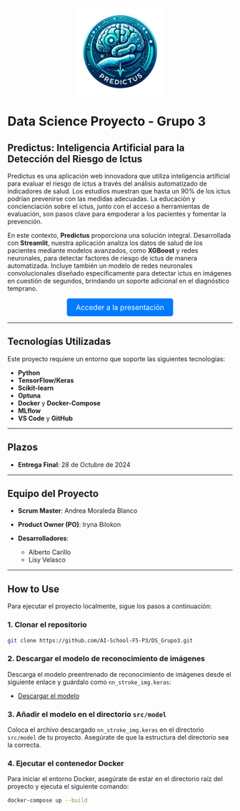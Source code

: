 <p align="center">
  <img src="src/images/predictus.png" alt="Proyecto Logo" width="200"/>
</p>

# Data Science Proyecto - Grupo 3
## Predictus: Inteligencia Artificial para la Detección del Riesgo de Ictus

Predictus es una aplicación web innovadora que utiliza inteligencia artificial para evaluar el riesgo de ictus a través del análisis automatizado de indicadores de salud. Los estudios muestran que hasta un 90% de los ictus podrían prevenirse con las medidas adecuadas. La educación y concienciación sobre el ictus, junto con el acceso a herramientas de evaluación, son pasos clave para empoderar a los pacientes y fomentar la prevención.

En este contexto, **Predictus** proporciona una solución integral. Desarrollada con **Streamlit**, nuestra aplicación analiza los datos de salud de los pacientes mediante modelos avanzados, como **XGBoost** y redes neuronales, para detectar factores de riesgo de ictus de manera automatizada. Incluye también un modelo de redes neuronales convolucionales diseñado específicamente para detectar ictus en imágenes en cuestión de segundos, brindando un soporte adicional en el diagnóstico temprano.

<div style="text-align: center;">
  <a href="https://www.canva.com/design/DAGULhwfx50/m4lB0cxJSt169PW5N46-sw/edit?utm_content=DAGULhwfx50&utm_campaign=designshare&utm_medium=link2&utm_source=sharebutton" style="display: inline-block; padding: 10px 20px; font-size: 16px; color: white; background-color: #007bff; border-radius: 5px; text-decoration: none;">Acceder a la presentación</a>
</div>

---

## Tecnologías Utilizadas

Este proyecto requiere un entorno que soporte las siguientes tecnologías:

- **Python** 
- **TensorFlow/Keras** 
- **Scikit-learn**
- **Optuna** 
- **Docker** y **Docker-Compose** 
- **MLflow** 
- **VS Code** y **GitHub** 
  
---
## Plazos

- **Entrega Final**: 28 de Octubre de 2024

---

## Equipo del Proyecto

- **Scrum Master**: Andrea Moraleda Blanco

- **Product Owner (PO)**: Iryna Bilokon

- **Desarrolladores**:
  - Alberto Carillo 
  - Lisy Velasco

---

## How to Use

Para ejecutar el proyecto localmente, sigue los pasos a continuación:

### 1. Clonar el repositorio

```bash
git clone https://github.com/AI-School-F5-P3/DS_Grupo3.git
```

### 2. Descargar el modelo de reconocimiento de imágenes
Descarga el modelo preentrenado de reconocimiento de imágenes desde el siguiente enlace y guárdalo como `nn_stroke_img.keras`:

- [Descargar el modelo](https://drive.google.com/file/d/1-1kK4Q7YAHsJlnbLlEQXfqYnO1A7Qcxl/view?usp=drive_link)

### 3. Añadir el modelo en el directorio `src/model`
Coloca el archivo descargado `nn_stroke_img.keras` en el directorio `src/model` de tu proyecto. Asegúrate de que la estructura del directorio sea la correcta.

### 4. Ejecutar el contenedor Docker
Para iniciar el entorno Docker, asegúrate de estar en el directorio raíz del proyecto y ejecuta el siguiente comando:

```bash
docker-compose up --build
```

